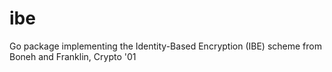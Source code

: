 # ibe
Go package implementing the Identity-Based Encryption (IBE) scheme from Boneh and Franklin, Crypto '01
